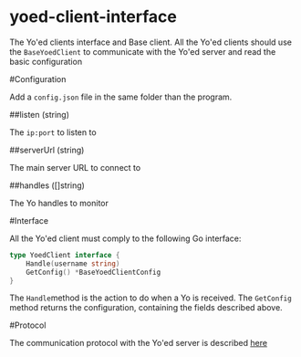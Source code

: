 yoed-client-interface
=====================

The Yo'ed clients interface and Base client.
All the Yo'ed clients should use the `BaseYoedClient` to communicate with the Yo'ed server and read the basic configuration

#Configuration

Add a `config.json` file in the same folder than the program.

##listen (string)

The `ip:port` to listen to

##serverUrl (string)

The main server URL to connect to

##handles ([]string)

The Yo handles to monitor

#Interface
 
All the Yo'ed client must comply to the following Go interface:

````go
type YoedClient interface {
	Handle(username string)
	GetConfig() *BaseYoedClientConfig
}
````

The `Handle`method is the action to do when a Yo is received.
The `GetConfig` method returns the configuration, containing the fields described above.

#Protocol

The communication protocol with the Yo'ed server is described [here](https://github.com/yoed/yoed-server)
